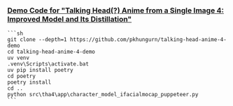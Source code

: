 ### [Demo Code for "Talking Head(?) Anime from a Single Image 4: Improved Model and Its Distillation"](https://github.com/pkhungurn/talking-head-anime-4-demo)

````{tab} From source
```sh
git clone --depth=1 https://github.com/pkhungurn/talking-head-anime-4-demo
cd talking-head-anime-4-demo
uv venv
.venv\Scripts\activate.bat
uv pip install poetry
cd poetry
poetry install
cd ..
python src\tha4\app\character_model_ifacialmocap_puppeteer.py
```
````